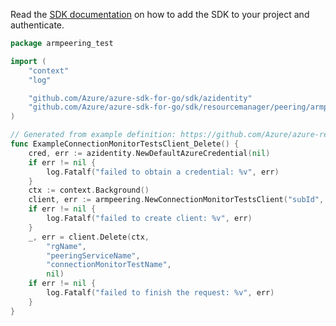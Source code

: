 Read the [SDK documentation](https://github.com/Azure/azure-sdk-for-go/blob/sdk%2Fresourcemanager%2Fpeering%2Farmpeering%2Fv1.0.0/sdk/resourcemanager/peering/armpeering/README.md) on how to add the SDK to your project and authenticate.

```go
package armpeering_test

import (
	"context"
	"log"

	"github.com/Azure/azure-sdk-for-go/sdk/azidentity"
	"github.com/Azure/azure-sdk-for-go/sdk/resourcemanager/peering/armpeering"
)

// Generated from example definition: https://github.com/Azure/azure-rest-api-specs/tree/main/specification/peering/resource-manager/Microsoft.Peering/stable/2022-01-01/examples/DeleteConnectionMonitorTest.json
func ExampleConnectionMonitorTestsClient_Delete() {
	cred, err := azidentity.NewDefaultAzureCredential(nil)
	if err != nil {
		log.Fatalf("failed to obtain a credential: %v", err)
	}
	ctx := context.Background()
	client, err := armpeering.NewConnectionMonitorTestsClient("subId", cred, nil)
	if err != nil {
		log.Fatalf("failed to create client: %v", err)
	}
	_, err = client.Delete(ctx,
		"rgName",
		"peeringServiceName",
		"connectionMonitorTestName",
		nil)
	if err != nil {
		log.Fatalf("failed to finish the request: %v", err)
	}
}
```
